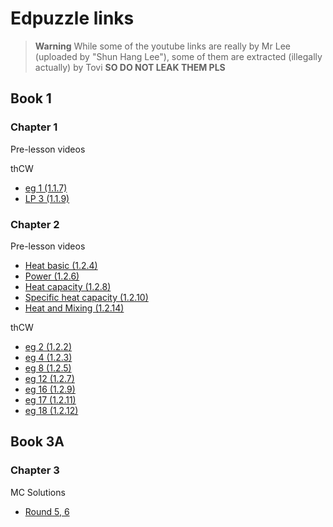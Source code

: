 # Edpuzzle links


> **Warning**
> While some of the youtube links are really by Mr Lee (uploaded by "Shun Hang Lee"),
> some of them are extracted (illegally actually) by Tovi
> **SO DO NOT LEAK THEM PLS**

## Book 1

### Chapter 1

Pre-lesson videos

thCW
- [eg 1 (1.1.7)](https://www.youtube.com/watch?v=XkACIrg3rvk)
- [LP 3 (1.1.9)](https://www.youtube.com/watch?v=B4n3rVzS2po)

### Chapter 2

Pre-lesson videos
- [Heat basic (1.2.4)](https://www.youtube.com/watch?v=Q_B9mEMJUhM)
- [Power (1.2.6)](https://www.youtube.com/watch?v=paBgBuUqQN0)
- [Heat capacity (1.2.8)](https://www.youtube.com/watch?v=TuMeMsxVl-0)
- [Specific heat capacity (1.2.10)](https://www.youtube.com/watch?v=iV2pJHc6mkc)
- [Heat and Mixing (1.2.14)](https://www.youtube.com/watch?v=wXP_7GcYmEw)

thCW
- [eg 2 (1.2.2)](https://www.youtube.com/watch?v=qFswnqeZSHA)
- [eg 4 (1.2.3)](https://www.youtube.com/watch?v=Ulpemswq6Io)
- [eg 8 (1.2.5)](https://www.youtube.com/watch?v=OjxXOEuATzc)
- [eg 12 (1.2.7)](https://www.youtube.com/watch?v=ZpJerUCRhKw)
- [eg 16 (1.2.9)](https://www.youtube.com/watch?v=GO--u1aSfKg)
- [eg 17 (1.2.11)](https://www.youtube.com/watch?v=ohuaiX01ynU)
- [eg 18 (1.2.12)](https://www.youtube.com/watch?v=wbyYomeIRM0)

## Book 3A

### Chapter 3

MC Solutions
- [Round 5, 6](https://www.youtube.com/watch?v=lI1CAiyESqk)